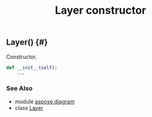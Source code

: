﻿---
title: Layer constructor
second_title: Aspose.Diagram for Python via .NET API References
description: 
type: docs
weight: 10
url: /python-net/aspose.diagram/layer/__init__/
is_root: false
---

## Layer() {#}

Constructor.



```python
def __init__(self):
    ...
```





### See Also
* module [aspose.diagram](../../)
* class [Layer](/diagram/python-net/aspose.diagram/layer)
